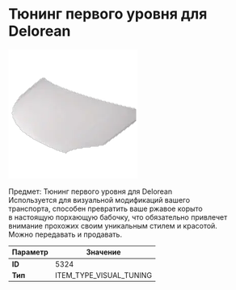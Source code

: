# Тюнинг первого уровня для Delorean

![Item Image](../img/5324.webp?raw=true)

Предмет: Тюнинг первого уровня для Delorean<br>Используется для визуальной модификаций вашего<br>транспорта, способен превратить ваше ржавое корыто<br>в настоящую порхающую бабочку, что обязательно привлечет<br>внимание прохожих своим уникальным стилем и красотой.<br>Можно передавать и продавать.


| Параметр | Значение |
|----------|----------|
| **ID** | 5324 |
| **Тип** | ITEM_TYPE_VISUAL_TUNING |

